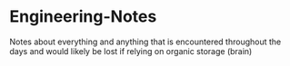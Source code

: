 # Engineering-Notes
Notes about everything and anything that is encountered throughout the days and would likely be lost if relying on organic storage (brain)  
